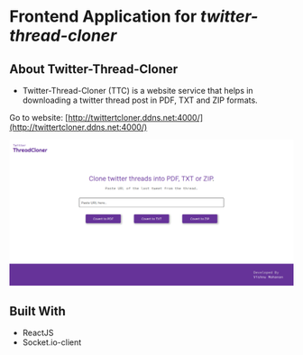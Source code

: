 # Frontend Application for ***twitter-thread-cloner***


## About Twitter-Thread-Cloner

* Twitter-Thread-Cloner (TTC) is a website service that helps in downloading a twitter thread post in PDF, TXT and ZIP formats.

Go to website: [http://twittertcloner.ddns.net:4000/](http://twittertcloner.ddns.net:4000/)

![TTC Screenshot](https://github.com/Iam-VM/twitter-thread-cloner-frontend/blob/master/doc/ttc-screenshot.png?raw=true)

## Built With

* ReactJS
* Socket.io-client
